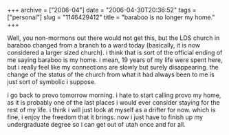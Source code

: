 +++
archive = ["2006-04"]
date = "2006-04-30T20:36:52"
tags = ["personal"]
slug = "1146429412"
title = "baraboo is no longer my home."
+++

Well, you non-mormons out there would not get this, but the LDS church in
baraboo changed from a branch to a ward today (basically, it is now
considered a larger sized church). i think that is sort of the official
ending of me saying baraboo is my home. i mean, 19 years of my life were
spent here, but i really feel like my connections are slowly but surely
disappearing. the change of the status of the church from what it had
always been to me is just sort of symbolic i suppose.

i go back to provo tomorrow morning. i hate to start calling provo my
home, as it is probably one of the last places i would ever consider
staying for the rest of my life. i think i will just look at myself as
a drifter for now. which is fine, i enjoy the freedom that it brings. now
i just have to finish up my undergraduate degree so i can get out of utah
once and for all.

